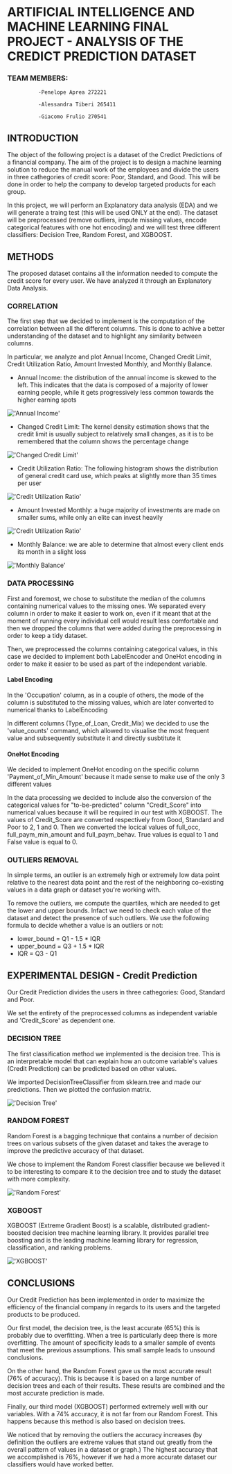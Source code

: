 # ARTIFICIAL INTELLIGENCE AND MACHINE LEARNING FINAL PROJECT - ANALYSIS OF THE CREDICT PREDICTION DATASET

### TEAM MEMBERS: 

              -Penelope Aprea 272221
              
              -Alessandra Tiberi 265411
              
              -Giacomo Frulio 270541
     
     
## INTRODUCTION

The object of the following project is a dataset of the Credict Predictions of a financial company. The aim of the project is to design a machine learning solution to reduce the manual work of the employees and divide the users in three cathegories of credit score: Poor, Standard, and Good. This will be done in order to help the company to develop targeted products for each group.

In this project, we will perform an Explanatory data analysis (EDA) and we will generate a traing test (this will be used ONLY at the end). The dataset will be preprocessed (remove outliers, impute missing values, encode categorical features with one hot encoding) and we will test three different classifiers: Decision Tree, Random Forest, and XGBOOST.

## METHODS

The proposed dataset contains all the information needed to compute the credit score for every user. We have analyzed it through an Explanatory Data Analysis.

### CORRELATION

The first step that we decided to implement is the computation of the correlation between all the different columns. This is done to achive a better understanding of the dataset and to highlight any similarity between columns. 

In particular, we analyze and plot Annual Income, Changed Credit Limit, Credit Utilization Ratio, Amount Invested Monthly, and Monthly Balance. 
- Annual Income: the distribution of the annual income is skewed to the left. This indicates that the data is composed of a majority of lower earning people, while it gets progressively less common towards the higher earning spots

!['Annual Income'](images/annual_income.png)
- Changed Credit Limit: The kernel density estimation shows that the credit limit is usually subject to relatively small changes, as it is to be remembered that the column shows the percentage change 

!['Changed Credit Limit'](images/changed_credit_limit.png)
- Credit Utilization Ratio: The following histogram shows the distribution of general credit card use, which peaks at slightly more than 35 times per user

!['Credit Utilization Ratio'](images/annual_income.png)
- Amount Invested Monthly: a huge majority of investments are made on smaller sums, while only an elite can invest heavily

!['Credit Utilization Ratio'](images/credit_utilization_ratio.png)
- Monthly Balance: we are able to determine that almost every client ends its month in a slight loss

!['Monthly Balance'](images/monthly_balance.png)

### DATA PROCESSING

First and foremost, we chose to substitute the median of the columns containing numerical values to the missing ones. We separated every column in order to make it easier to work on, even if it meant that at the moment of running every individual cell would result less comfortable and then we dropped the columns that were added during the preprocessing in order to keep a tidy dataset.

Then, we preprocessed the columns containing categorical values, in this case we decided to implement both LabelEncoder and OneHot encoding in order to make it easier to be used as part of the independent variable.
#### Label Encoding
In the 'Occupation' column, as in a couple of others, the mode of the column is substituted to the missing values, which are later converted to numerical thanks to LabelEncoding

In different columns (Type_of_Loan, Credit_Mix) we decided to use the 'value_counts' command, which allowed to visualise the most frequent value and subsequently substitute it and directly susbtitute it 
#### OneHot Encoding
We decided to implement OneHot encoding on the specific column 'Payment_of_Min_Amount' because it made sense to make use of the only 3 different values  


In the data processing we decided to include also the conversion of the categorical values for "to-be-predicted" column "Credit_Score" into numerical values because it will be required in our test with XGBOOST.
The values of Credit_Score are converted respectively from Good, Standard and Poor to 2, 1 and 0.
Then we converted the locical values of full_occ, full_paym_min_amount and full_paym_behav. True values is equal to 1 and False value is equal to 0.

### OUTLIERS REMOVAL
In simple terms, an outlier is an extremely high or extremely low data point relative to the nearest data point and the rest of the neighboring co-existing values in a data graph or dataset you're working with.

To remove the outliers, we compute the quartiles, which are needed to get the lower and upper bounds. Infact we need to check each value of the dataset and detect the presence of such outliers. 
We use the following formula to decide whether a value is an outliers or not:
- lower_bound = Q1 - 1.5 * IQR
- upper_bound = Q3 + 1.5 * IQR
- IQR = Q3 - Q1

## EXPERIMENTAL DESIGN - Credit Prediction
Our Credit Prediction divides the users in three cathegories: Good, Standard and Poor. 

We set the entirety of the preprocessed columns as independent variable and 'Credit_Score' as dependent one.

### DECISION TREE
The first classification method we implemented is the decision tree. This is an interpretable model that can explain how an outcome variable's values (Credit Prediction) can be predicted based on other values.

We imported DecisionTreeClassifier from sklearn.tree and made our predictions. Then we plotted the confusion matrix.

!['Decision Tree'](images/dec_tree_confm.png)

### RANDOM FOREST
Random Forest is a bagging technique that contains a number of decision trees on various subsets of the given dataset and takes the average to improve the predictive accuracy of that dataset.

We chose to implement the Random Forest classifier because we believed it to be interesting to compare it to the decision tree and to study the dataset with more complexity.

!['Random Forest'](images/randf_confm.png)

### XGBOOST
XGBOOST (Extreme Gradient Boost) is a scalable, distributed gradient-boosted decision tree machine learning library. It provides parallel tree boosting and is the leading machine learning library for regression, classification, and ranking problems.

!['XGBOOST'](images/xgboost_confm.png)

## CONCLUSIONS
Our Credit Prediction has been implemented in order to maximize the efficiency of the financial company in regards to its users and the targeted products to be produced.

Our first model, the decision tree, is the least accurate (65%) this is probably due to overfitting. When a tree is particularly deep there is more overfitting. The amount of specificity leads to a smaller sample of events that meet the previous assumptions. This small sample leads to unsound conclusions.

On the other hand, the Random Forest gave us the most accurate result (76% of accuracy). This is because it is based on a large number of decision trees and each of their results. These results are combined and the most accurate prediction is made.

Finally, our third model (XGBOOST) performed extremely well with our variables. With a 74% accuracy, it is not far from our Random Forest. This happens because this method is also based on decision trees.

We noticed that by removing the outliers the accuracy increases (by definition the outliers are extreme values that stand out greatly from the overall pattern of values in a dataset or graph.)
The highest accuracy that we accomplished is 76%, however if we had a more accurate dataset our classifiers would have worked better.
